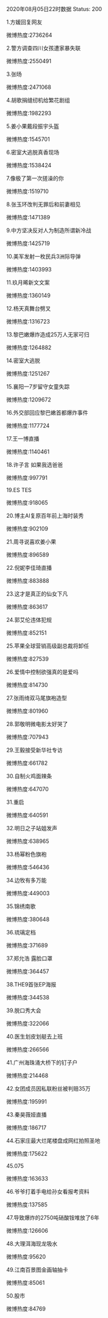 2020年08月05日22时数据
Status: 200

1.方媛回复网友

微博热度:2736264

2.警方调查四川女孩遭家暴失联

微博热度:2550491

3.张旸

微博热度:2471068

4.胡歌捐缝纫机给繁花剧组

微博热度:1982293

5.姜小果戴段振宇头盔

微博热度:1545701

6.密室大逃脱真香现场

微博热度:1538424

7.像极了第一次搓澡的你

微博热度:1519710

8.张玉环改判无罪后和前妻相见

微博热度:1471389

9.中方坚决反对人为制造所谓新冷战

微博热度:1425719

10.美军发射一枚民兵3洲际导弹

微博热度:1403993

11.玖月晞新文文案

微博热度:1360149

12.杨天真舞台劈叉

微博热度:1316723

13.黎巴嫩爆炸造成25万人无家可归

微博热度:1264882

14.密室大逃脱

微博热度:1251267

15.襄阳一7岁留守女童失踪

微博热度:1209672

16.外交部回应黎巴嫩首都爆炸事件

微博热度:1177724

17.王一博直播

微博热度:1140461

18.许子言 如果我选爸爸

微博热度:997791

19.ES TES

微博热度:918065

20.博主AI复原百年前上海时装秀

微博热度:902109

21.周寻说喜欢姜小果

微博热度:896589

22.倪妮李佳琦直播

微博热度:883888

23.这才是真正的仙女下凡

微博热度:863617

24.郭艾伦违体犯规

微博热度:852151

25.苹果全球营销高级副总裁将卸任

微博热度:827539

26.爱情中控制欲强真的是爱吗

微博热度:814730

27.张雨绮双马尾旗袍造型

微博热度:801960

28.郭敬明微电影太好哭了

微博热度:707943

29.王毅接受新华社专访

微博热度:661782

30.自制火鸡面辣条

微博热度:647070

31.重启

微博热度:640591

32.明日之子站姐发声

微博热度:638965

33.杨幂粉色旗袍

微博热度:546436

34.边牧有多万能

微博热度:449003

35.锦绣南歌

微博热度:380648

36.琉璃定档

微博热度:371689

37.郑允浩 露脸口罩

微博热度:364457

38.THE9首张EP海报

微博热度:344538

39.脱口秀大会

微博热度:322066

40.医生划皮划艇去上班

微博热度:266566

41.广州海珠涌大桥下的钉子户

微博热度:214468

42.女团成员因私联粉丝被判赔35万

微博热度:195991

43.秦昊薇娅直播

微博热度:186717

44.石家庄最大烂尾楼盘成网红拍照圣地

微博热度:175622

45.075

微博热度:163633

46.爷爷打着手电给孙女看报考资料

微博热度:137585

47.导致爆炸的2750吨硝酸铵堆放了6年

微博热度:126606

48.大理洱海现龙吸水

微博热度:95620

49.江南百景图金画轴抽卡

微博热度:85061

50.股市

微博热度:84769

